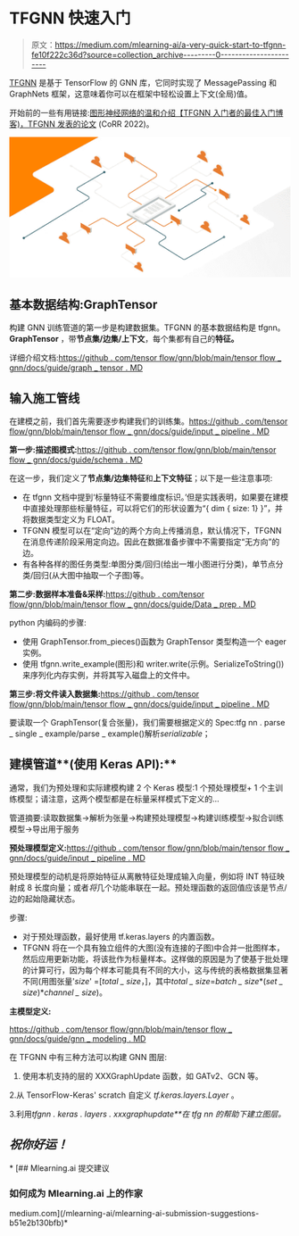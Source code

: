 # TFGNN 快速入门

> 原文：<https://medium.com/mlearning-ai/a-very-quick-start-to-tfgnn-fe10f222c36d?source=collection_archive---------0----------------------->

[TFGNN](https://github.com/tensorflow/gnn) 是基于 TensorFlow 的 GNN 库，它同时实现了 MessagePassing 和 GraphNets 框架，这意味着你可以在框架中轻松设置上下文(全局)值。

开始前的一些有用链接:[图形神经网络的温和介绍【TFGNN 入门者的最佳入门博客)，TFGNN 发表的](https://distill.pub/2021/gnn-intro/)[论文](https://arxiv.org/abs/2207.03522) (CoRR 2022)。

![](img/4ed9c9e3e269ea5db4b1aaacc6272d7f.png)

## **基本数据结构:GraphTensor**

构建 GNN 训练管道的第一步是构建数据集。TFGNN 的基本数据结构是 tfgnn。 **GraphTensor** ，带**节点集/边集/上下文**，每个集都有自己的**特征。**

详细介绍文档:[https://github . com/tensor flow/gnn/blob/main/tensor flow _ gnn/docs/guide/graph _ tensor . MD](https://github.com/tensorflow/gnn/blob/main/tensorflow_gnn/docs/guide/graph_tensor.md)

## 输入施工管线

在建模之前，我们首先需要逐步构建我们的训练集。[https://github . com/tensor flow/gnn/blob/main/tensor flow _ gnn/docs/guide/input _ pipeline . MD](https://github.com/tensorflow/gnn/blob/main/tensorflow_gnn/docs/guide/input_pipeline.md)

**第一步:描述图模式:**[https://github . com/tensor flow/gnn/blob/main/tensor flow _ gnn/docs/guide/schema . MD](https://github.com/tensorflow/gnn/blob/main/tensorflow_gnn/docs/guide/schema.md)

在这一步，我们定义了**节点集/边集特征**和**上下文特征**；以下是一些注意事项:

*   在 tfgnn 文档中提到‘标量特征不需要维度标识。’但是实践表明，如果要在建模中直接处理那些标量特征，可以将它们的形状设置为“{ dim { size: 1} }”，并将数据类型定义为 FLOAT。
*   TFGNN 模型可以在“定向”边的两个方向上传播消息，默认情况下，TFGNN 在消息传递阶段采用定向边。因此在数据准备步骤中不需要指定“无方向”的边。
*   有各种各样的图任务类型:单图分类/回归(给出一堆小图进行分类)，单节点分类/回归(从大图中抽取一个子图)等。

**第二步:数据样本准备&采样:**[https://github . com/tensor flow/gnn/blob/main/tensor flow _ gnn/docs/guide/Data _ prep . MD](https://github.com/tensorflow/gnn/blob/main/tensorflow_gnn/docs/guide/data_prep.md)

python 内编码的步骤:

*   使用 GraphTensor.from_pieces()函数为 GraphTensor 类型构造一个 eager 实例。
*   使用 tfgnn.write_example(图形)和 writer.write(示例。SerializeToString())来序列化内存实例，并将其写入磁盘上的文件中。

**第三步:将文件读入数据集:**[https://github . com/tensor flow/gnn/blob/main/tensor flow _ gnn/docs/guide/input _ pipeline . MD](https://github.com/tensorflow/gnn/blob/main/tensorflow_gnn/docs/guide/input_pipeline.md)

要读取一个 GraphTensor(复合张量)，我们需要根据定义的 Spec:tfg nn . parse _ single _ example/parse _ example()解析*serializable*；

## 建模管道**(使用 Keras API):**

通常，我们为预处理和实际建模构建 2 个 Keras 模型:1 个预处理模型+ 1 个主训练模型；请注意，这两个模型都是在标量采样模式下定义的…

管道摘要:读取数据集->解析为张量->构建预处理模型->构建训练模型->拟合训练模型->导出用于服务

**预处理模型定义:**[https://github . com/tensor flow/gnn/blob/main/tensor flow _ gnn/docs/guide/input _ pipeline . MD](https://github.com/tensorflow/gnn/blob/main/tensorflow_gnn/docs/guide/input_pipeline.md)

预处理模型的动机是将原始特征从离散特征处理成输入向量，例如将 INT 特征映射成 8 长度向量；或者*将*几个功能串联在一起。预处理函数的返回值应该是节点/边的起始隐藏状态。

步骤:

*   对于预处理函数，最好使用 tf.keras.layers 的内置函数。
*   TFGNN 将在一个具有独立组件的大图(没有连接的子图)中合并一批图样本，然后应用更新功能，将该批作为标量样本。这样做的原因是为了使基于批处理的计算可行，因为每个样本可能具有不同的大小，这与传统的表格数据集显著不同(用图张量'*size*' =[*total _ size*，]，其中*total _ size*=*batch _ size**(*set _ size*)**channel _ size*)。

**主模型定义:**

[https://github . com/tensor flow/gnn/blob/main/tensor flow _ gnn/docs/guide/gnn _ modeling . MD](https://github.com/tensorflow/gnn/blob/main/tensorflow_gnn/docs/guide/gnn_modeling.md)

在 TFGNN 中有三种方法可以构建 GNN 图层:

1.  使用本机支持的层的 XXXGraphUpdate 函数，如 GATv2、GCN 等。

2.从 TensorFlow-Keras' scratch 自定义 *tf.keras.layers.Layer* 。

3.利用*tfgnn . keras . layers . xxxgraphupdate**在 tfg nn 的帮助下建立图层。*

## *祝你好运！*

*[](/mlearning-ai/mlearning-ai-submission-suggestions-b51e2b130bfb) [## Mlearning.ai 提交建议

### 如何成为 Mlearning.ai 上的作家

medium.com](/mlearning-ai/mlearning-ai-submission-suggestions-b51e2b130bfb)*